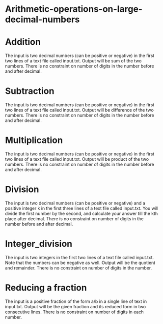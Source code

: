 # Arithmetic-operations-on-large-decimal-numbers
# Addition
The input is two decimal numbers (can be positive or negative) in the first two lines of a text file called input.txt. Output will be sum of the two numbers. There is no constraint on number of digits in the number before and after decimal.

# Subtraction
The input is two decimal numbers (can be positive or negative) in the first two lines of a text file called input.txt. Output will be difference of the two numbers. There is no constraint on number of digits in the number before and after decimal.

# Multiplication
The input is two decimal numbers (can be positive or negative) in the first two lines of a text file called input.txt. Output will be product of the two numbers. There is no constraint on number of digits in the number before and after decimal.

# Division
The input is two decimal numbers (can be positive or negative) and a positive integer k in the first three lines of a text file called input.txt. You will divide the first number by the second, and calculate your answer till the kth place after decimal. There is no constraint on number of digits in the number before and after decimal.

# Integer_division
The input is two integers in the first two lines of a text file called input.txt. Note that the numbers can be negative as well. Output will be the quotient and remainder. There is no constraint on number of digits in the number.

# Reducing a fraction 
The input is a positive fraction of the form a/b in a single line of text in input.txt. Output will be the given fraction and its reduced form in two consecutive lines. There is no constraint on number of digits in each number.
